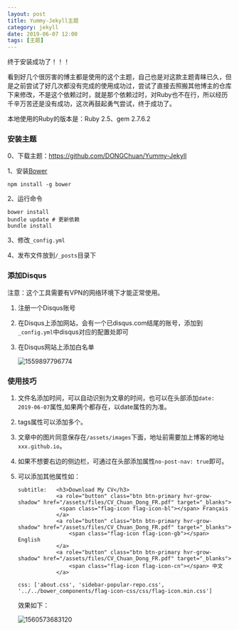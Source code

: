 ```yaml
---
layout: post
title: Yummy-Jekyll主题
category: jekyll
date: 2019-06-07 12:00
tags: [主题]
---
```


终于安装成功了！！！

看到好几个很厉害的博主都是使用的这个主题，自己也是对这款主题青睐已久，但是之前尝试了好几次都没有完成的使用成功过，尝试了直接去照搬其他博主的仓库下来修改，不是这个依赖过时，就是那个依赖过时，对Ruby也不在行，所以经历千辛万苦还是没有成功，这次再鼓起勇气尝试，终于成功了。

本地使用的Ruby的版本是：Ruby 2.5、gem 2.7.6.2

### 安装主题

0、下载主题：<https://github.com/DONGChuan/Yummy-Jekyll>

1、安装[Bower](http://bower.io/) 

```
npm install -g bower
```

2、运行命令

```
bower install
bundle update # 更新依赖
bundle install
```

3、修改`_config.yml`

4、发布文件放到`/_posts`目录下

### 添加Disqus

注意：这个工具需要有VPN的网络环境下才能正常使用。

1. 注册一个Disqus账号

2. 在Disqus上添加网站，会有一个已disqus.com结尾的账号，添加到`_config.yml`中disqus对应的配置处即可

3. 在Disqus网站上添加白名单

   ![1559897796774](https://scnuWang.github.io/assets/images/1559897793753.png)

### 使用技巧

1. 文件名添加时间，可以自动识别为文章的时间，也可以在头部添加`date: 2019-06-07`属性,如果两个都存在，以date属性的为准。

2. tags属性可以添加多个。

3. 文章中的图片同意保存在`/assets/images`下面，地址前需要加上博客的地址`xxx.github.io`。

4. 如果不想要右边的侧边栏，可通过在头部添加属性`no-post-nav: true`即可。

5. 可以添加其他属性如：

   ```
   subtitle:   <h3>Download My CV</h3>
               <a role="button" class="btn btn-primary hvr-grow-shadow" href="/assets/files/CV_Chuan_Dong_FR.pdf" target="_blanks">
                <span class="flag-icon flag-icon-bl"></span> Français
               </a>
               <a role="button" class="btn btn-primary hvr-grow-shadow" href="/assets/files/CV_Chuan_Dong_FR.pdf" target="_blanks">
                   <span class="flag-icon flag-icon-gb"></span> English
               </a>
               <a role="button" class="btn btn-primary hvr-grow-shadow" href="/assets/files/CV_Chuan_Dong_FR.pdf" target="_blanks">
                   <span class="flag-icon flag-icon-cn"></span> 中文
               </a>
                               
   css: ['about.css', 'sidebar-popular-repo.css', '../../bower_components/flag-icon-css/css/flag-icon.min.css']
   ```
   
   效果如下：
   
   ![1560573683120](https://scnuWang.github.io/assets/images/1560573683120.png)